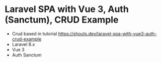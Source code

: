 # Laravel SPA with Vue 3, Auth (Sanctum), CRUD Example

- Crud based in tutorial https://shouts.dev/laravel-spa-with-vue3-auth-crud-example
- Laravel 8.x
- Vue 3
- Auth Sanctum
